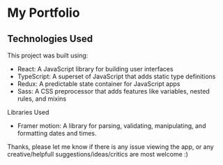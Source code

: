 
# My Portfolio

[](https://res.cloudinary.com/dsperrtyj/image/upload/v1682335602/portfolio-post_msmgxt.png)

## Technologies Used

This project was built using:

- React: A JavaScript library for building user interfaces
- TypeScript: A superset of JavaScript that adds static type definitions
- Redux: A predictable state container for JavaScript apps
- Sass: A CSS preprocessor that adds features like variables, nested rules, and mixins

Libraries Used
- Framer motion: A library for parsing, validating, manipulating, and formatting dates and times.

Thanks, please let me know if there is any issue viewing the app, or any creative/helpfull suggestions/ideas/critics are most welcome :)
